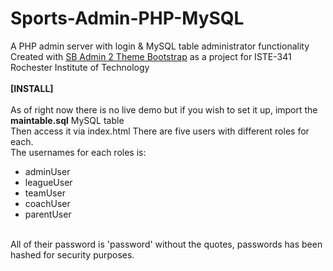 # Sports-Admin-PHP-MySQL
A PHP admin server with login &amp; MySQL table administrator functionality<br/>
Created with <a href="https://startbootstrap.com/template-overviews/sb-admin-2/">SB Admin 2 Theme Bootstrap</a> as a project for ISTE-341 Rochester Institute of Technology<br/><br/>
<b>[INSTALL]</b><br/><br/>
As of right now there is no live demo but if you wish to set it up, import the <b>maintable.sql</b> MySQL table<br/>
Then access it via index.html
There are five users with different roles for each.<br/>
The usernames for each roles is:
<ul><li>adminUser</li>
<li>leagueUser</li>
<li>teamUser</li>
<li>coachUser</li>
<li>parentUser</li>
</ul><br/>
All of their password is 'password' without the quotes, passwords has been hashed for security purposes.
